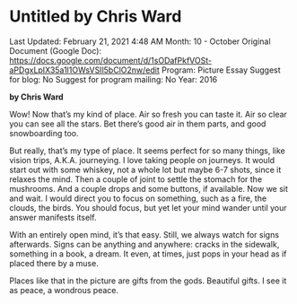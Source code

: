 # Untitled by Chris Ward

Last Updated: February 21, 2021 4:48 AM
Month: 10 - October
Original Document (Google Doc): https://docs.google.com/document/d/1sODafPkfVOSt-aPDgxLpIX35a1l1OWsVSIl5bClO2nw/edit
Program: Picture Essay
Suggest for blog: No
Suggest for program mailing: No
Year: 2016

**by Chris Ward**

Wow! Now that’s my kind of place. Air so fresh you can taste it. Air so clear you can see all the stars. Bet there’s good air in them parts, and good snowboarding too.

But really, that’s my type of place. It seems perfect for so many things, like vision trips, A.K.A. journeying. I love taking people on journeys. It would start out with some whiskey, not a whole lot but maybe 6-7 shots, since it relaxes the mind. Then a couple of joint to settle the stomach for the mushrooms. And a couple drops and some buttons, if available. Now we sit and wait. I would direct you to focus on something, such as a fire, the clouds, the birds. You should focus, but yet let your mind wander until your answer manifests itself.

With an entirely open mind, it’s that easy. Still, we always watch for signs afterwards. Signs can be anything and anywhere: cracks in the sidewalk, something in a book, a dream. It even, at times, just pops in your head as if placed there by a muse.

Places like that in the picture are gifts from the gods. Beautiful gifts. I see it as peace, a wondrous peace.